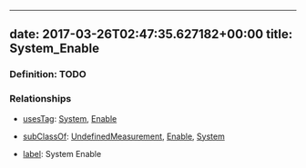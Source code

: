 
---
date: 2017-03-26T02:47:35.627182+00:00
title: System_Enable
---
### Definition: TODO

### Relationships

* [usesTag](https://brickschema.org/schema/1.0/BrickFrame#usesTag): [System](https://brickschema.org/schema/1.0/BrickTag#System), [Enable](https://brickschema.org/schema/1.0/BrickTag#Enable)

* [subClassOf](http://www.w3.org/2000/01/rdf-schema#subClassOf): [UndefinedMeasurement](https://brickschema.org/schema/1.0/Brick#UndefinedMeasurement), [Enable](https://brickschema.org/schema/1.0/Brick#Enable), [System](https://brickschema.org/schema/1.0/Brick#System)

* [label](http://www.w3.org/2000/01/rdf-schema#label): System Enable
